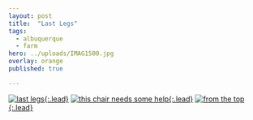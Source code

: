 ```yaml
---
layout: post
title:  "Last Legs"
tags:
  - albuquerque
  - farm
hero: ../uploads/IMAG1500.jpg
overlay: orange
published: true

---
```


[![last legs](../uploads/IMAG1500.jpg){:.lead}](../uploads/IMAG1500.jpg)
[![this chair needs some help](../uploads/IMAG1499.jpg){:.lead}](../uploads/IMAG1499.jpg)
[![from the top](../uploads/IMAG1505.jpg){:.lead}](../uploads/IMAG1505.jpg)